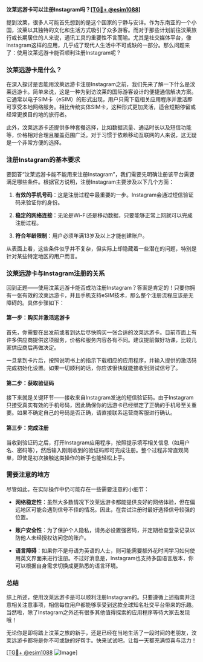 **汶莱远游卡可以注册Instagram吗？[[TG💪+ @esim1088](https://t.me/s/esim1088)]**

提到汶莱，很多人可能首先想到的是这个国家的宁静与安详。作为东南亚的一个小国，汶莱以其独特的文化和生活方式吸引了众多游客。而对于那些计划前往汶莱旅行或长期居住的人来说，通讯工具的重要性不言而喻。尤其是社交媒体平台，像Instagram这样的应用，几乎成了现代人生活中不可或缺的一部分。那么问题来了：使用汶莱远游卡能否顺利注册Instagram呢？

### 汶莱远游卡是什么？

在深入探讨是否能用汶莱远游卡注册Instagram之前，我们先来了解一下什么是汶莱远游卡。简单来说，这是一种为到访汶莱的国际游客设计的便捷通信解决方案。它通常以电子SIM卡（eSIM）的形式出现，用户只需下载相关应用程序并激活即可享受本地网络服务。相比传统实体SIM卡，这种形式更加灵活，适合短期停留或经常更换目的地的旅行者。

此外，汶莱远游卡还提供多种套餐选择，比如数据流量、通话时长以及短信功能等，价格相对合理且覆盖范围广泛。对于习惯于依赖移动互联网的人来说，这无疑是一个非常方便的选择。

### 注册Instagram的基本要求

要回答“汶莱远游卡能不能用来注册Instagram”，我们需要先明确注册该平台需要满足哪些条件。根据官方说明，注册Instagram主要涉及以下几个方面：

1. **有效的手机号码**：这是注册过程中最重要的一步。Instagram会通过短信验证码来验证你的身份。
   
2. **稳定的网络连接**：无论是Wi-Fi还是移动数据，只要能够正常上网就可以完成注册过程。

3. **符合年龄限制**：用户必须年满13岁及以上才能创建账户。

从表面上看，这些条件似乎并不复杂，但实际上却隐藏着一些潜在的问题，特别是针对某些特定地区的用户而言。

### 汶莱远游卡与Instagram注册的关系

回到正题——使用汶莱远游卡能否成功注册Instagram？答案是肯定的！只要你拥有一张有效的汶莱远游卡，并且手机支持eSIM技术，那么整个注册流程应该是无障碍的。具体步骤如下：

#### 第一步：购买并激活远游卡
首先，你需要在出发前或者到达后尽快购买一张合适的汶莱远游卡。目前市面上有许多供应商提供这项服务，价格和服务内容各有不同。建议提前做好功课，比较几家供应商后再做决定。

一旦拿到卡片后，按照说明书上的指示下载相应的应用程序，并输入提供的激活码完成初始化设置。如果一切顺利的话，你应该很快就能接收到测试信号了。

#### 第二步：获取验证码
接下来就是关键环节——接收来自Instagram发送的短信验证码。由于Instagram只接受真实有效的手机号码，因此确保你的远游卡已经绑定了正确的手机号至关重要。如果不确定自己的号码是否正确，请直接联系运营商客服进行确认。

#### 第三步：完成注册
当收到验证码之后，打开Instagram应用程序，按照提示填写相关信息（如用户名、密码等），然后输入刚刚收到的验证码即可完成注册。整个过程非常直观简单，即使是初次接触这类操作的新手也能轻松上手。

### 需要注意的地方

尽管如此，在实际操作中仍可能存在一些需要注意的小细节：

- **网络稳定性**：虽然大多数情况下汶莱远游卡都能提供良好的网络体验，但在偏远地区可能会遇到信号不佳的情况。因此，在尝试注册时最好选择信号较强的位置。
  
- **账户安全性**：为了保护个人隐私，请务必设置强密码，并定期检查登录记录以防他人未经授权访问您的账户。

- **语言障碍**：如果你不是母语为英语的人士，则可能需要额外花时间学习如何使用英文界面来进行注册。不过好消息是，Instagram也支持多国语言版本，你可以根据自身需求切换成更熟悉的语言环境。

### 总结

综上所述，使用汶莱远游卡是可以顺利注册Instagram的。只要遵循上述指南并注意相关注意事项，相信每位用户都能够享受到这款全球知名社交平台带来的乐趣。当然啦，除了Instagram之外还有很多其他值得探索的应用程序等待大家去发现哦！

无论你是即将踏上汶莱之旅的新手，还是已经在当地生活了一段时间的老朋友，汶莱远游卡都将是你不可或缺的好帮手。快来试试吧，让每一天都充满惊喜与活力！

[[TG💪+ @esim1088](https://t.me/s/esim1088) ![Image](https://i.postimg.cc/4NQfJmqS/Snipaste-2025-05-13-00-14-12.png)]